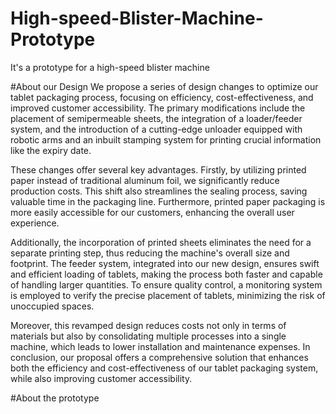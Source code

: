 # High-speed-Blister-Machine-Prototype
It's a prototype for a high-speed blister machine 

#About our Design
We propose a series of design changes to optimize our tablet packaging process, focusing on efficiency, cost-effectiveness, and improved customer accessibility. The primary modifications include the placement of semipermeable sheets, the integration of a loader/feeder system, and the introduction of a cutting-edge unloader equipped with robotic arms and an inbuilt stamping system for printing crucial information like the expiry date. 

These changes offer several key advantages. Firstly, by utilizing printed paper instead of traditional aluminum foil, we significantly reduce production costs. This shift also streamlines the sealing process, saving valuable time in the packaging line. Furthermore, printed paper packaging is more easily accessible for our customers, enhancing the overall user experience.

Additionally, the incorporation of printed sheets eliminates the need for a separate printing step, thus reducing the machine's overall size and footprint. The feeder system, integrated into our new design, ensures swift and efficient loading of tablets, making the process both faster and capable of handling larger quantities. To ensure quality control, a monitoring system is employed to verify the precise placement of tablets, minimizing the risk of unoccupied spaces.

Moreover, this revamped design reduces costs not only in terms of materials but also by consolidating multiple processes into a single machine, which leads to lower installation and maintenance expenses. In conclusion, our proposal offers a comprehensive solution that enhances both the efficiency and cost-effectiveness of our tablet packaging system, while also improving customer accessibility.

#About the prototype


